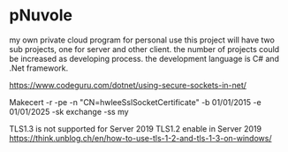 # pNuvole
my own private cloud program for personal use
this project will have two sub projects, one for server and other client.
the number of projects could be increased as developing process.
the development language is C# and .Net framework.

https://www.codeguru.com/dotnet/using-secure-sockets-in-net/

Makecert -r -pe -n "CN=hwleeSslSocketCertificate"  -b 01/01/2015 -e 01/01/2025 -sk exchange -ss my

TLS1.3 is not supported for Server 2019
TLS1.2 enable in Server 2019
https://think.unblog.ch/en/how-to-use-tls-1-2-and-tls-1-3-on-windows/
